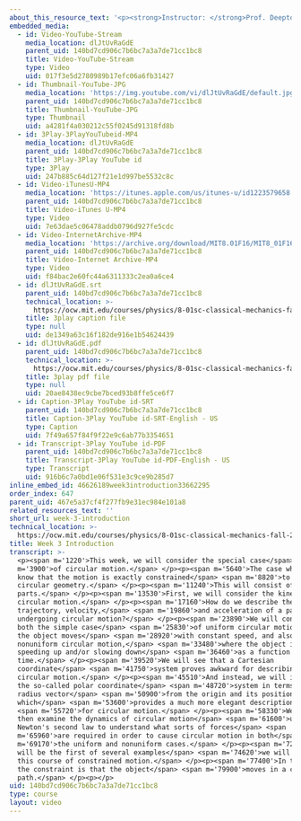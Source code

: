 ```yaml
---
about_this_resource_text: '<p><strong>Instructor: </strong>Prof. Deepto Chakrabarty</p>'
embedded_media:
  - id: Video-YouTube-Stream
    media_location: dlJtUvRaGdE
    parent_uid: 140bd7cd906c7b6bc7a3a7de71cc1bc8
    title: Video-YouTube-Stream
    type: Video
    uid: 017f3e5d2780989b17efc06a6fb31427
  - id: Thumbnail-YouTube-JPG
    media_location: 'https://img.youtube.com/vi/dlJtUvRaGdE/default.jpg'
    parent_uid: 140bd7cd906c7b6bc7a3a7de71cc1bc8
    title: Thumbnail-YouTube-JPG
    type: Thumbnail
    uid: a4281f4a030212c55f0245d91318fd8b
  - id: 3Play-3PlayYouTubeid-MP4
    media_location: dlJtUvRaGdE
    parent_uid: 140bd7cd906c7b6bc7a3a7de71cc1bc8
    title: 3Play-3Play YouTube id
    type: 3Play
    uid: 247b885c64d127f21e1d997be5532c8c
  - id: Video-iTunesU-MP4
    media_location: 'https://itunes.apple.com/us/itunes-u/id1223579658'
    parent_uid: 140bd7cd906c7b6bc7a3a7de71cc1bc8
    title: Video-iTunes U-MP4
    type: Video
    uid: 7e63dae5c06478addb0796d927fe5cdc
  - id: Video-InternetArchive-MP4
    media_location: 'https://archive.org/download/MIT8.01F16/MIT8_01F16_W03Intro_360p.mp4'
    parent_uid: 140bd7cd906c7b6bc7a3a7de71cc1bc8
    title: Video-Internet Archive-MP4
    type: Video
    uid: f84bac2e60fc44a6311333c2ea0a6ce4
  - id: dlJtUvRaGdE.srt
    parent_uid: 140bd7cd906c7b6bc7a3a7de71cc1bc8
    technical_location: >-
      https://ocw.mit.edu/courses/physics/8-01sc-classical-mechanics-fall-2016/week-3-circular-motion/week-3-introduction/week-3-introduction/dlJtUvRaGdE.srt
    title: 3play caption file
    type: null
    uid: de1349a63c16f182de916e1b54624439
  - id: dlJtUvRaGdE.pdf
    parent_uid: 140bd7cd906c7b6bc7a3a7de71cc1bc8
    technical_location: >-
      https://ocw.mit.edu/courses/physics/8-01sc-classical-mechanics-fall-2016/week-3-circular-motion/week-3-introduction/week-3-introduction/dlJtUvRaGdE.pdf
    title: 3play pdf file
    type: null
    uid: 20ae8438ec9cbe7bced93b8ffe5ce6f7
  - id: Caption-3Play YouTube id-SRT
    parent_uid: 140bd7cd906c7b6bc7a3a7de71cc1bc8
    title: Caption-3Play YouTube id-SRT-English - US
    type: Caption
    uid: 7f49a657f84f9f22e9c6ab77b3354651
  - id: Transcript-3Play YouTube id-PDF
    parent_uid: 140bd7cd906c7b6bc7a3a7de71cc1bc8
    title: Transcript-3Play YouTube id-PDF-English - US
    type: Transcript
    uid: 916b6c7a0bd1e06f531e3c9ce9b285d7
inline_embed_id: 46626189week3introduction33662295
order_index: 647
parent_uid: 467e5a37cf4f277fb9e31ec984e101a8
related_resources_text: ''
short_url: week-3-introduction
technical_location: >-
  https://ocw.mit.edu/courses/physics/8-01sc-classical-mechanics-fall-2016/week-3-circular-motion/week-3-introduction/week-3-introduction
title: Week 3 Introduction
transcript: >-
  <p><span m='1220'>This week, we will consider the special case</span> <span
  m='3900'>of circular motion.</span> </p><p><span m='5640'>The case where we
  know that the motion is exactly constrained</span> <span m='8820'>to have a
  circular geometry.</span> </p><p><span m='11240'>This will consist of two
  parts.</span> </p><p><span m='13530'>First, we will consider the kinematics of
  circular motion.</span> </p><p><span m='17160'>How do we describe the
  trajectory, velocity,</span> <span m='19860'>and acceleration of a particle
  undergoing circular motion?</span> </p><p><span m='23890'>We will consider
  both the simple case</span> <span m='25830'>of uniform circular motion, where
  the object moves</span> <span m='28920'>with constant speed, and also
  nonuniform circular motion,</span> <span m='33480'>where the object is
  speeding up and/or slowing down</span> <span m='36460'>as a function of
  time.</span> </p><p><span m='39520'>We will see that a Cartesian
  coordinate</span> <span m='41750'>system proves awkward for describing
  circular motion.</span> </p><p><span m='45510'>And instead, we will introduce
  the so-called polar coordinate</span> <span m='48720'>system in terms of the
  radius vector</span> <span m='50900'>from the origin and its position angle,
  which</span> <span m='53600'>provides a much more elegant description</span>
  <span m='55720'>for circular motion.</span> </p><p><span m='58330'>We will
  then examine the dynamics of circular motion</span> <span m='61600'>using
  Newton's second law to understand what sorts of forces</span> <span
  m='65960'>are required in order to cause circular motion in both</span> <span
  m='69170'>the uniform and nonuniform cases.</span> </p><p><span m='72539'>This
  will be the first of several examples</span> <span m='74620'>we will see in
  this course of constrained motion.</span> </p><p><span m='77400'>In this case,
  the constraint is that the object</span> <span m='79900'>moves in a circular
  path.</span> </p><p></p>
uid: 140bd7cd906c7b6bc7a3a7de71cc1bc8
type: course
layout: video
---
```

